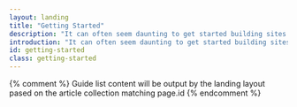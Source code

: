 ```yaml
---
layout: landing
title: "Getting Started"
description: "It can often seem daunting to get started building sites and experiences that work across all the devices that have access to the web."
introduction: "It can often seem daunting to get started building sites and experiences that work across all the devices that have access to the web."
id: getting-started
class: getting-started
---
```


{% comment %}
Guide list content will be output by the landing layout pased on the article collection matching page.id
{% endcomment %}
